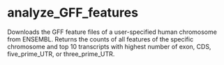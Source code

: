 # analyze_GFF_features
Downloads the GFF feature files of a user-specified human chromosome from ENSEMBL. Returns the counts of all features of the specific chromosome and top 10 transcripts with highest number of exon, CDS, five_prime_UTR, or three_prime_UTR.
